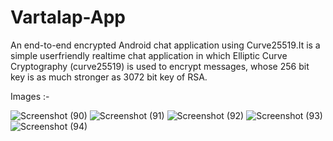 
# Vartalap-App
An end-to-end encrypted Android chat application using Curve25519.It is a simple userfriendly realtime chat application in which  Elliptic Curve Cryptography (curve25519) is used to encrypt messages, whose 256 bit key is as much stronger as 3072 bit key of RSA.

Images :-

![Screenshot (90)](https://user-images.githubusercontent.com/86779243/166421527-093832b7-c1ab-48cf-8c6a-336a5b98d3e9.png)
![Screenshot (91)](https://user-images.githubusercontent.com/86779243/166421538-1ae70604-e0dd-4e98-ba58-eb0a71ef4c2f.png)
![Screenshot (92)](https://user-images.githubusercontent.com/86779243/166421547-ea4eba5a-0dae-47c8-bb9a-10c1258a180e.png)
![Screenshot (93)](https://user-images.githubusercontent.com/86779243/166421558-111f32e7-af51-476c-a2a5-92a8ea6e9c7e.png)
![Screenshot (94)](https://user-images.githubusercontent.com/86779243/166421564-59bb8aa3-59a4-496d-aaaa-183c9ba44bba.png)
